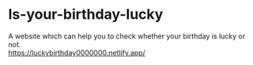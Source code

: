 
# Is-your-birthday-lucky

A website which can help you to check whether your birthday is lucky or not.</br>
https://luckybirthday0000000.netlify.app/

